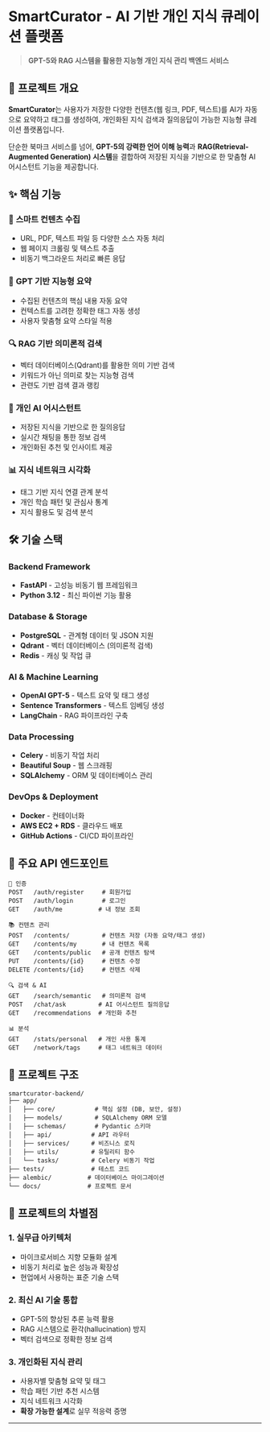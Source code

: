 # SmartCurator - AI 기반 개인 지식 큐레이션 플랫폼

> **GPT-5와 RAG 시스템을 활용한 지능형 개인 지식 관리 백엔드 서비스**

## 🎯 프로젝트 개요

**SmartCurator**는 사용자가 저장한 다양한 컨텐츠(웹 링크, PDF, 텍스트)를 AI가 자동으로 요약하고 태그를 생성하여, 개인화된 지식 검색과 질의응답이 가능한 지능형 큐레이션 플랫폼입니다.

단순한 북마크 서비스를 넘어, **GPT-5의 강력한 언어 이해 능력**과 **RAG(Retrieval-Augmented Generation) 시스템**을 결합하여 저장된 지식을 기반으로 한 맞춤형 AI 어시스턴트 기능을 제공합니다.

## ✨ 핵심 기능

### 📄 **스마트 컨텐츠 수집**
- URL, PDF, 텍스트 파일 등 다양한 소스 자동 처리
- 웹 페이지 크롤링 및 텍스트 추출
- 비동기 백그라운드 처리로 빠른 응답

### 🤖 **GPT 기반 지능형 요약**
- 수집된 컨텐츠의 핵심 내용 자동 요약
- 컨텍스트를 고려한 정확한 태그 자동 생성
- 사용자 맞춤형 요약 스타일 적용

### 🔍 **RAG 기반 의미론적 검색**
- 벡터 데이터베이스(Qdrant)를 활용한 의미 기반 검색
- 키워드가 아닌 의미로 찾는 지능형 검색
- 관련도 기반 검색 결과 랭킹

### 💬 **개인 AI 어시스턴트**
- 저장된 지식을 기반으로 한 질의응답
- 실시간 채팅을 통한 정보 검색
- 개인화된 추천 및 인사이트 제공

### 📊 **지식 네트워크 시각화**
- 태그 기반 지식 연결 관계 분석
- 개인 학습 패턴 및 관심사 통계
- 지식 활용도 및 검색 분석

## 🛠 기술 스택

### **Backend Framework**
- **FastAPI** - 고성능 비동기 웹 프레임워크
- **Python 3.12** - 최신 파이썬 기능 활용

### **Database & Storage**
- **PostgreSQL** - 관계형 데이터 및 JSON 지원
- **Qdrant** - 벡터 데이터베이스 (의미론적 검색)
- **Redis** - 캐싱 및 작업 큐

### **AI & Machine Learning**
- **OpenAI GPT-5** - 텍스트 요약 및 태그 생성
- **Sentence Transformers** - 텍스트 임베딩 생성
- **LangChain** - RAG 파이프라인 구축

### **Data Processing**
- **Celery** - 비동기 작업 처리
- **Beautiful Soup** - 웹 스크래핑
- **SQLAlchemy** - ORM 및 데이터베이스 관리

### **DevOps & Deployment**
- **Docker** - 컨테이너화
- **AWS EC2 + RDS** - 클라우드 배포
- **GitHub Actions** - CI/CD 파이프라인

## 🚀 주요 API 엔드포인트

```
🔐 인증
POST   /auth/register     # 회원가입
POST   /auth/login        # 로그인
GET    /auth/me          # 내 정보 조회

📚 컨텐츠 관리
POST   /contents/         # 컨텐츠 저장 (자동 요약/태그 생성)
GET    /contents/my       # 내 컨텐츠 목록
GET    /contents/public   # 공개 컨텐츠 탐색
PUT    /contents/{id}     # 컨텐츠 수정
DELETE /contents/{id}     # 컨텐츠 삭제

🔍 검색 & AI
GET    /search/semantic   # 의미론적 검색
POST   /chat/ask         # AI 어시스턴트 질의응답
GET    /recommendations  # 개인화 추천

📊 분석
GET    /stats/personal   # 개인 사용 통계
GET    /network/tags     # 태그 네트워크 데이터
```

## 📁 프로젝트 구조

```
smartcurator-backend/
├── app/
│   ├── core/           # 핵심 설정 (DB, 보안, 설정)
│   ├── models/         # SQLAlchemy ORM 모델
│   ├── schemas/        # Pydantic 스키마
│   ├── api/           # API 라우터
│   ├── services/      # 비즈니스 로직
│   ├── utils/         # 유틸리티 함수
│   └── tasks/         # Celery 비동기 작업
├── tests/             # 테스트 코드
├── alembic/          # 데이터베이스 마이그레이션
└── docs/             # 프로젝트 문서
```

## 🎯 프로젝트의 차별점

### **1. 실무급 아키텍처**
- 마이크로서비스 지향 모듈화 설계
- 비동기 처리로 높은 성능과 확장성
- 현업에서 사용하는 표준 기술 스택

### **2. 최신 AI 기술 통합**
- GPT-5의 향상된 추론 능력 활용
- RAG 시스템으로 환각(hallucination) 방지
- 벡터 검색으로 정확한 정보 검색

### **3. 개인화된 지식 관리**
- 사용자별 맞춤형 요약 및 태그
- 학습 패턴 기반 추천 시스템
- 지식 네트워크 시각화
- **확장 가능한 설계**로 실무 적응력 증명

***


